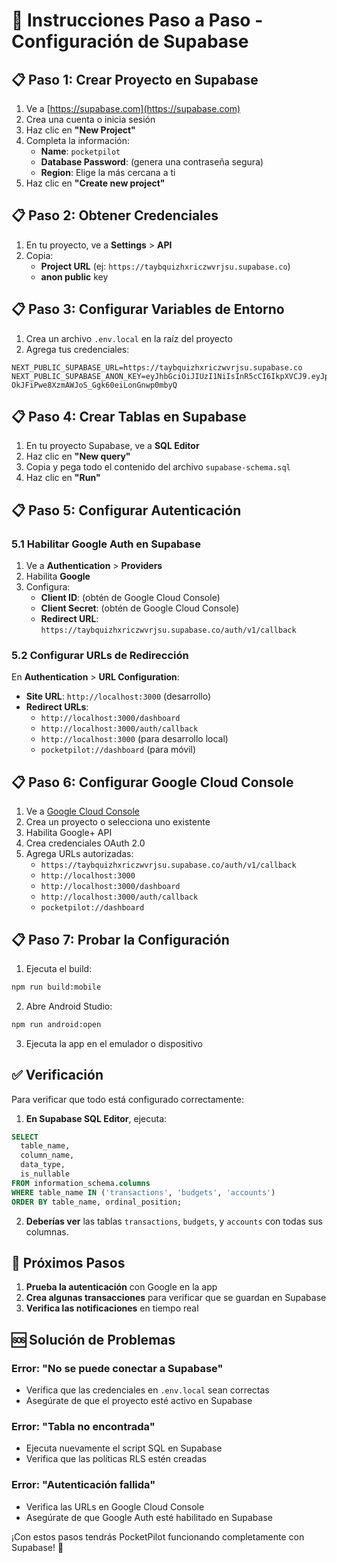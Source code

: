 # 🚀 Instrucciones Paso a Paso - Configuración de Supabase

## 📋 **Paso 1: Crear Proyecto en Supabase**

1. Ve a [https://supabase.com](https://supabase.com)
2. Crea una cuenta o inicia sesión
3. Haz clic en **"New Project"**
4. Completa la información:
   - **Name**: `pocketpilot`
   - **Database Password**: (genera una contraseña segura)
   - **Region**: Elige la más cercana a ti
5. Haz clic en **"Create new project"**

## 📋 **Paso 2: Obtener Credenciales**

1. En tu proyecto, ve a **Settings** > **API**
2. Copia:
   - **Project URL** (ej: `https://taybquizhxriczwvrjsu.supabase.co`)
   - **anon public** key

## 📋 **Paso 3: Configurar Variables de Entorno**

1. Crea un archivo `.env.local` en la raíz del proyecto
2. Agrega tus credenciales:

```env
NEXT_PUBLIC_SUPABASE_URL=https://taybquizhxriczwvrjsu.supabase.co
NEXT_PUBLIC_SUPABASE_ANON_KEY=eyJhbGciOiJIUzI1NiIsInR5cCI6IkpXVCJ9.eyJpc3MiOiJzdXBhYmFzZSIsInJlZiI6InRheWJxdWl6aHhyaWN6d3ZyanN1Iiwicm9sZSI6ImFub24iLCJpYXQiOjE3NDc1MzE0MTAsImV4cCI6MjA2MzEwNzQxMH0.n9eSF-OkJFiPwe8XzmAWJoS_Ggk60eiLonGnwp0mbyQ
```

## 📋 **Paso 4: Crear Tablas en Supabase**

1. En tu proyecto Supabase, ve a **SQL Editor**
2. Haz clic en **"New query"**
3. Copia y pega todo el contenido del archivo `supabase-schema.sql`
4. Haz clic en **"Run"**

## 📋 **Paso 5: Configurar Autenticación**

### **5.1 Habilitar Google Auth en Supabase**
1. Ve a **Authentication** > **Providers**
2. Habilita **Google**
3. Configura:
   - **Client ID**: (obtén de Google Cloud Console)
   - **Client Secret**: (obtén de Google Cloud Console)
   - **Redirect URL**: `https://taybquizhxriczwvrjsu.supabase.co/auth/v1/callback`

### **5.2 Configurar URLs de Redirección**
En **Authentication** > **URL Configuration**:
- **Site URL**: `http://localhost:3000` (desarrollo)
- **Redirect URLs**: 
  - `http://localhost:3000/dashboard`
  - `http://localhost:3000/auth/callback`
  - `http://localhost:3000` (para desarrollo local)
  - `pocketpilot://dashboard` (para móvil)

## 📋 **Paso 6: Configurar Google Cloud Console**

1. Ve a [Google Cloud Console](https://console.cloud.google.com)
2. Crea un proyecto o selecciona uno existente
3. Habilita Google+ API
4. Crea credenciales OAuth 2.0
5. Agrega URLs autorizadas:
   - `https://taybquizhxriczwvrjsu.supabase.co/auth/v1/callback`
   - `http://localhost:3000`
   - `http://localhost:3000/dashboard`
   - `http://localhost:3000/auth/callback`
   - `pocketpilot://dashboard`

## 📋 **Paso 7: Probar la Configuración**

1. Ejecuta el build:
```bash
npm run build:mobile
```

2. Abre Android Studio:
```bash
npm run android:open
```

3. Ejecuta la app en el emulador o dispositivo

## ✅ **Verificación**

Para verificar que todo está configurado correctamente:

1. **En Supabase SQL Editor**, ejecuta:
```sql
SELECT 
  table_name, 
  column_name, 
  data_type, 
  is_nullable
FROM information_schema.columns 
WHERE table_name IN ('transactions', 'budgets', 'accounts')
ORDER BY table_name, ordinal_position;
```

2. **Deberías ver** las tablas `transactions`, `budgets`, y `accounts` con todas sus columnas.

## 🎯 **Próximos Pasos**

1. **Prueba la autenticación** con Google en la app
2. **Crea algunas transacciones** para verificar que se guardan en Supabase
3. **Verifica las notificaciones** en tiempo real

## 🆘 **Solución de Problemas**

### **Error: "No se puede conectar a Supabase"**
- Verifica que las credenciales en `.env.local` sean correctas
- Asegúrate de que el proyecto esté activo en Supabase

### **Error: "Tabla no encontrada"**
- Ejecuta nuevamente el script SQL en Supabase
- Verifica que las políticas RLS estén creadas

### **Error: "Autenticación fallida"**
- Verifica las URLs en Google Cloud Console
- Asegúrate de que Google Auth esté habilitado en Supabase

¡Con estos pasos tendrás PocketPilot funcionando completamente con Supabase! 🎉
